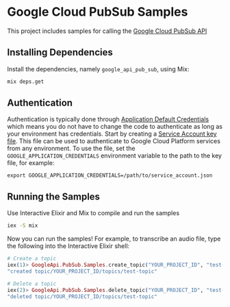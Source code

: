 # Google Cloud PubSub Samples

This project includes samples for calling the [Google Cloud PubSub API][pubsub]

## Installing Dependencies

Install the dependencies, namely `google_api_pub_sub`, using Mix:

```sh
mix deps.get
```

## Authentication

Authentication is typically done through [Application Default Credentials][adc]
which means you do not have to change the code to authenticate as long as
your environment has credentials. Start by creating a
[Service Account key file][service_account_key_file]. This file can be used to
authenticate to Google Cloud Platform services from any environment. To use
the file, set the `GOOGLE_APPLICATION_CREDENTIALS` environment variable to
the path to the key file, for example:

    export GOOGLE_APPLICATION_CREDENTIALS=/path/to/service_account.json

## Running the Samples

Use Interactive Elixir and Mix to compile and run the samples

```sh
iex -S mix
```

Now you can run the samples! For example, to transcribe an audio file, type the
following into the Interactive Elixir shell:

```ex
# Create a topic
iex(1)> GoogleApi.PubSub.Samples.create_topic("YOUR_PROJECT_ID", "test-topic")
"created topic/YOUR_PROJECT_ID/topics/test-topic"

# Delete a topic
iex(2)> GoogleApi.PubSub.Samples.delete_topic("YOUR_PROJECT_ID", "test-topic")
"deleted topic/YOUR_PROJECT_ID/topics/test-topic"
```

[pubsub]: https://cloud.google.com/pubsub/
[adc]: https://cloud.google.com/docs/authentication#getting_credentials_for_server-centric_flow
[service_account_key_file]: https://developers.google.com/identity/protocols/OAuth2ServiceAccount#creatinganaccount
